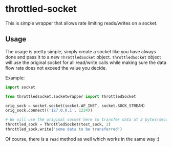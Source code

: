 # throttled-socket
This is simple wrapper that allows rate limiting reads/writes on a socket.

## Usage
The usage is pretty simple, simply create a socket like you have always done and pass it to a new `ThrottledSocket` object. `ThrottledSocket` object will use the original socket for all read/write calls while making sure the data flow rate does not exceed the value you decide.

Example:
```python
import socket

from throttledsocket.socketwrapper import ThrottledSocket

orig_sock = socket.socket(socket.AF_INET, socket.SOCK_STREAM)
orig_sock.connect(('127.0.0.1', 1234))

# We will use the original socket here to transfer data at 2 bytes/second.
throttled_sock = ThrottledSocket(test_sock, 2)
throttled_sock.write('some data to be transferred')
```

Of course, there is a `read` method as well which works in the same way :)
